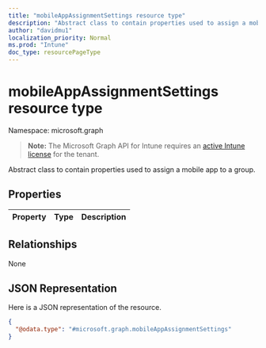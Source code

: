 ```yaml
---
title: "mobileAppAssignmentSettings resource type"
description: "Abstract class to contain properties used to assign a mobile app to a group."
author: "davidmu1"
localization_priority: Normal
ms.prod: "Intune"
doc_type: resourcePageType
---
```


# mobileAppAssignmentSettings resource type

Namespace: microsoft.graph

> **Note:** The Microsoft Graph API for Intune requires an [active Intune license](https://go.microsoft.com/fwlink/?linkid=839381) for the tenant.

Abstract class to contain properties used to assign a mobile app to a group.

## Properties
|Property|Type|Description|
|:---|:---|:---|

## Relationships
None

## JSON Representation
Here is a JSON representation of the resource.
<!-- {
  "blockType": "resource",
  "@odata.type": "microsoft.graph.mobileAppAssignmentSettings"
}
-->
``` json
{
  "@odata.type": "#microsoft.graph.mobileAppAssignmentSettings"
}
```




